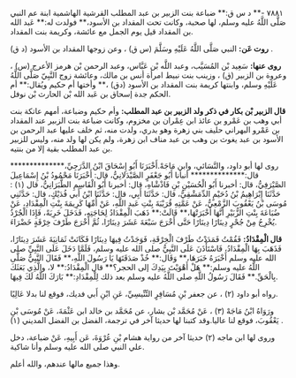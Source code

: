 ٧٨٨١ -** د س ق:** ضباعة بنت الزبير بن عبد المطلب القرشية الهاشمية ابنة عم النبي صَلَّى اللَّهُ عليه وسلم، لها صحبة، وكانت تحت المقداد بن الأسود،** فولدت له:** عَبد الله بن المقداد قيل يوم الجمل مع عائشة، وكريمة بنت المقداد.

**روت عَن:** النبي صَلَّى اللَّهُ عَلَيْهِ وسَلَّمَ (س ق) ، وعن زوجها المقداد بن الأسود (د ق) .

**روى عنها:** سَعِيد بْن المُسَيَّب، وعبد اللَّه بْن عَبَّاس، وعبد الرحمن بْن هرمز الأعرج (س) ، وعروة بن الزبير (ق) ، وزينب بنت نبيط امرأة أنس بن مالك، وعائشة زوج النَّبِيّ صَلَّى اللَّهُ عَلَيْهِ وسلم، وابنتها كريمة بنت المقداد بن الأسود (دق) ،** وأختها أم حكيم ويُقال:** أم الحكم جدة إسحاق بن عَبد الله بْن الحارث بْن نوفل.

**قال الزبير بْن بكار في ذكر ولد الزبير بن عبد المطلب:** وأم حكيم وضباعة، أمهم عاتكة بنت أبي وهب بن عَمْرو بن عائذ ابن عِمْران بن مخزوم، وكانت ضباعة بنت الزبير عند المقداد بن عَمْرو البهراني حليف بني زهرة وهو بدري، ولدت منه، ثم خلف عليها عبد الرحمن بن الأسود بن عبد يغوث بن وهب بن عبد مناف ابن زهرة، ولم يكن لها ولد منه، وليس للزبير بن عبد المطلب بقية إلا من بنتيه.

روى لها أبو داود، والنَّسَائي، وابن مَاجَهْ.أَخْبَرَنَا أَبُو إِسْحَاقَ ابْنُ الدَّرَجِيِّ،************** قال:************** أنبأنا أَبُو جَعْفَرٍ الصَّيْدَلانِيُّ، قال: أَخْبَرَنَا مَحْمُودُ بْنُ إِسْمَاعِيلَ الصَّيْرَفِيُّ، قال: أخبرنا أَبُو الْحُسَيْنِ بْنِ فَاذْشْاهِ، قال: أخبرنا أَبُو الْقَاسِمِ الطَّبَرَانِيُّ، قال (١) : حَدَّثَنَا إِبْرَاهِيمُ بْنُ دُحَيْمٍ الدِّمَشْقِيُّ، قال: حَدَّثَنَا أَبِي، قال: حَدَّثَنَا ابْنُ أَبي فُدَيْكٍ، قال: حَدَّثَنِي مُوسَى بْنُ يَعْقُوبَ الزَّمْعِيُّ، عَنْ عَمَّتِهِ قُرَيْبَةَ بِنْتِ عَبد اللَّهِ، عَنْ أُمِّهَا كَرِيمَةَ بِنْتِ الْمِقْدَادِ، عَنْ ضُبَاعَةَ بِنْتِ الزُّبَيْرِ أَنَّهَا أَخْبَرَتْهَا،** قَالَتْ:** ذَهَبَ الْمِقْدَادُ لِحَاجَتِهِ، فَدَخَلَ خَرِبَةً، فَإِذَا الْجُرْذُ يُخْرِجُ مِنْ جُحْرٍ دِينَارًا دِينَارًا حَتَّى أَخْرَجَ سَبْعَةَ عَشَرَ دِينَارًا، ثُمَّ أَخْرَجَ طَرْفَ خِرْقَةٍ خَضْرَاءَ.

**قال الْمِقْدَادُ:** فَقُمْتُ فَمَدَدْتُ طَرْفَ الْخِرْقَةِ، فَوَجَدْتُ فِيهَا دِينَارًا فَكَانَتْ ثَمَانِيَةَ عَشَرَ دِينَارًا، فَذَهَبَ بِهَا الْمِقْدَادُ، فَاسْتَأْذَنَ عَلَى النَّبِيُّ صلى الله عليه وسلم، فَلَمَّا دَخَلَ عَلَى النَّبِيِّ صلى الله عليه وسلم أَخْبَرَهُ خَبَرَهَا،** وَقَال:** خُذْ صَدَقَتَهَا يَا رَسُولَ اللَّهِ،** فَقَالَ النَّبِيُّ صَلَّى اللَّهُ عليه وسلم:** هَلْ أَهْوَيْتَ بِيَدِكَ إلى الحجر؟** قال الْمِقْدَادُ:** لا، والَّذِي بَعَثَكَ بِالْحَقِّ.** فَقَالَ رَسُولُ اللَّهِ صلى اللَّهُ عليه وسلم بعد ذلك لِلْمِقْدَادِ:** بَارَكَ اللَّهُ لَكَ فِيهَا.

رواه أبو داود (٢) ، عن جعفر بْنِ مُسَافِرٍ التِّنِّيسِيِّ، عَنِ ابْنِ أَبي فديك، فوقع لنا بدلا عَالِيًا.

ورَوَاهُ ابْنُ مَاجَهْ (٣) ، عَنْ مُحَمَّد بْن بشار، عن مُحَمَّد بن خالد ابن عَثْمَةَ، عَنْ مُوسَى بْنِ يَعْقُوبَ، فوقع لنا عاليا.وقد كتبنا لها حديثا آخر في ترجمة، الفضل بن الفضل المديني (١) .

وروى لها ابن ماجه (٢) حديثا آخر من رواية هشام بْنِ عُرْوَةَ، عَن أَبِيهِ، عَنْ ضباعة، دخل علي النبي صلى الله عليه وسلم وأنا شاكية.

وهذا جميع مالها عندهم، والله أعلم.